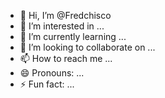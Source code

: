 - 👋 Hi, I’m @Fredchisco
- 👀 I’m interested in ...
- 🌱 I’m currently learning ...
- 💞️ I’m looking to collaborate on ...
- 📫 How to reach me ...
- 😄 Pronouns: ...
- ⚡ Fun fact: ...

<!---
Fredchisco/Fredchisco is a ✨ special ✨ repository because its `README.md` (this file) appears on your GitHub profile.
You can click the Preview link to take a look at your changes.
--->

